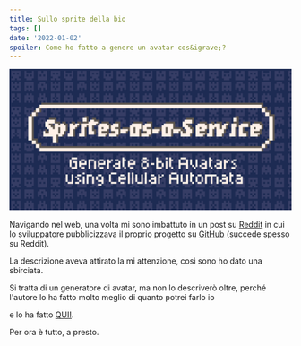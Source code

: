 ```yaml
---
title: Sullo sprite della bio
tags: []
date: '2022-01-02'
spoiler: Come ho fatto a genere un avatar cos&igrave;?
---
```

![Sprite-as-aService](sprite-as-a-service-header.png)

Navigando nel web, una volta mi sono imbattuto in un post su [Reddit](https://www.reddit.com/) in cui lo sviluppatore  pubblicizzava il proprio progetto su [GitHub](https://github.com/) (succede spesso su Reddit).

La descrizione aveva attirato la mi attenzione, cos&igrave; sono ho dato una sbirciata.

Si tratta di un generatore di avatar, ma non lo descriver&ograve; oltre, perch&eacute; l'autore lo ha fatto molto meglio di quanto potrei farlo io

e lo ha fatto [QUI!](https://github.com/ljvmiranda921/sprites-as-a-service).

Per ora &egrave; tutto, a presto.

